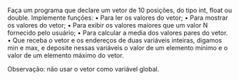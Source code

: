 Faça um programa que declare um vetor de 10 posições, do tipo int, float ou double. Implemente funções:
• Para ler os valores do vetor;
• Para mostrar os valores do vetor;
• Para exibir os valores maiores que um valor N fornecido pelo usuário;
• Para calcular a media dos valores pares do vetor.
• Que receba o vetor e os endereços de duas
variáveis inteiras, digamos min e max, e deposite
nessas variáveis o valor de um elemento mínimo e o valor de um elemento máximo
do vetor.

Observação: não usar o vetor como variável global.
